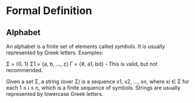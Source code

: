 # Formal Definition
## Alphabet
An alphabet is a finite set of elements called *symbols*. It is usually represented by Greek letters.
Examples:

Σ = {0, 1}
Σ1 = {a, b, ..., z}
Γ = {#, a1, bd} - This is valid, but not recommended.

Given a set Σ, a string (over Σ) is a sequence x1, x2, ..., xn, where xi ∈ Σ for each 1 ≤ i ≤ n, which is a finite sequence of symbols. Strings are usually represented by lowercase Greek letters.